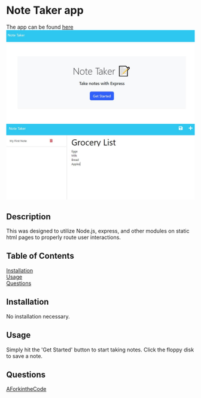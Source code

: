 # Note Taker app
The app can be found [here](https://bc-notetaker.herokuapp.com/)
![start](./Assets/start.JPG)
![list](./Assets/grocery.JPG)


  ## Description
  This was designed to utilize Node.js, express, and other modules on static html pages to properly route user interactions.

  ## Table of Contents

  [Installation](#installation)  
  [Usage](#usage)  
  [Questions](#questions)  
  

  ## Installation
  No installation necessary.

  ## Usage
  Simply hit the 'Get Started' button to start taking notes.  Click the floppy disk to save a note.
  
  ## Questions
  [AForkintheCode](http://www.github.com/AForkintheCode)
